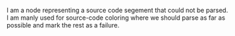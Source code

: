 I am a node representing a source code segement that could not be parsed. I am manly used for source-code coloring where we should parse as far as possible and mark the rest as a failure.